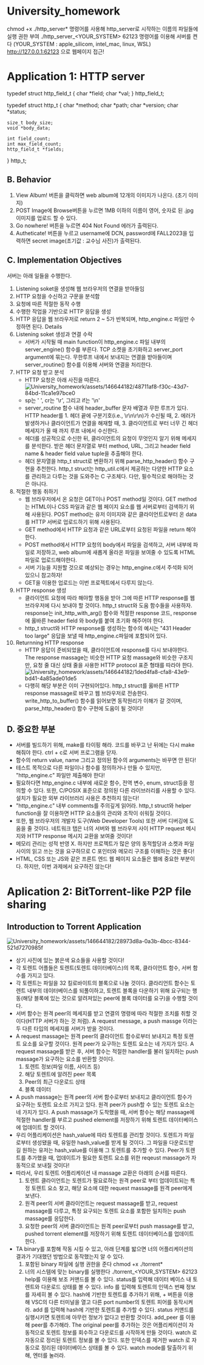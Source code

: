 # University_homework
chmod +x ./http_server* 명령어를 사용해 http_server로 시작하는 이름의 파일들에 실행 권한 부여
./http_server_<YOUR_SYSTEM> 62123 명령어를 이용해 서버를 켠다 (YOUR_SYSTEM : apple_silicom, intel_mac, linux, WSL)
http://127.0.0.1:62123 으로 웹페이지 접근!

# Application 1: HTTP server
typedef struct http_field_t
{
    char *field;
    char *val;
} http_field_t;

typedef struct http_t
{
    char *method;
    char *path;
    char *version;
    char *status;

    size_t body_size;
    void *body_data;

    int field_count;
    int max_field_count;
    http_field_t *fields;
} http_t;

## B. Behavior
   1. View Album! 버튼을 클릭하면 web album에 12개의 이미지가 나온다. (초기 이미지)
   2. POST Image에 Browse버튼을 누르면 1MB 이하의 이름이 영어, 숫자로 된 .jpg 이미지를 업로드 할 수 있다.
   3. Go nowhere! 버튼을 누르면 404 Not Found 에러가 출력된다.
   4. Autheticate! 버튼을 누르고 username에 DCN, password에 FALL2023을 입력하면 secret image(초기값 : 교수님 사진)가 출력된다.

## C. Implementation Objectives
   서버는 아래 일들을 수행한다.
   1. Listening soket을 생성해 웹 브라우저의 연결을 받아들임
   2. HTTP 요청을 수신하고 구문을 분석함
   3. 요청에 따른 적절한 동작 수행
   4. 수행한 작업을 기반으로 HTTP 응답을 생성
   5. HTTP 응답을 웹 브라우저로 return
   2 ~ 5가 반복되며, http_engine.c 파일만 수정하면 된다.
   Details
   1. Listening soket 생성과 연결 수락
      - 서버가 시작될 때 main function이 http_engine.c 파일 내부의 server_engine() 함수를 부른다.
        TCP 소켓을 초기화하고 server_port argument에 묶는다.
      무한루프 내에서 보내지는 연결을 받아들이며 server_routine() 함수를 이용해 서버와 연결을 처리한다.
   2. HTTP 요청 받고 분석
      - HTTP 요청은 아래 사진을 따른다.
![University_homework/assets/146644182/48711af8-f30c-43d7-84bd-11ca1e97bce0](https://github.com/GeunSuYoon/University_homework/assets/146644182/48711af8-f30c-43d7-84bd-11ca1e97bce0)
      - sp는 ' ', cr는 '\r', 그리고 if는 '\n'
      - server_routine 함수 내에 header_buffer 문자 배열과 무한 루프가 있다.
        HTTP header를 1. 헤더 끝에 구분기호(i.e., \r\n\r\n)가 수신될 때, 2. 에러가 발생하거나 클라이언트가 연결을 해재할 때, 3. 클라이언트로 부터 너무 긴 헤더 메세지가 올 때 까지 루프 내에서 수신한다.
      - 헤더를 성공적으로 수신한 뒤, 클라이언트의 요청이 무엇인지 알기 위해 메세지를 분석한다. 받은 헤더 문자열로 부터 method, URL, 그리고 header field name & header field value tuple을 추출해야 한다.
      - 헤더 문자열을 http_t struct로 변환하기 위해 parse_http_header() 함수 구현을 추천한다. http_t struct는 http_util.c에서 제공하는 다양한 HTTP 요소를 관리하고 다루는 것을 도와주는 C 구조체다.
     다만, 필수적으로 해야하는 것은 아니다.
   3. 적절한 행동 취하기
      - 웹 브라우저에서 온 요청은 GET이나 POST method일 것이다.
        GET method는 HTML이나 CSS 파일과 같은 웹 페이지 요소를 웹 서버로부터 검색하기 위해 사용된다.
        POST method는 유저 이미지와 같은 클라이언트로부터 온 data를 HTTP 서버로 업로드하기 위해 사용된다.
      - GET method에서 HTTP 요청과 같은 URL로부터 요청된 파일을 return 해야한다.
      - POST method에서 HTTP 요청의 body에서 파일을 검색하고, 서버 내부에 파일로 저장하고, web album에 새롭게 올라온 파일을 보여줄 수 있도록 HTML 파일로 업로드해야한다.
      - 서버 기능을 지원할 것으로 예상되는 경우는 http_engine.c에서 주석화 되어 있으니 참고하자!
      - GET을 이용한 업로드는 이번 프로젝트에서 다루지 않는다.
   4. HTTP response 생성
      - 클라이언트 요청에 따라 해야할 행동을 받아 그에 따른 HTTP response를 웹 브라우저에 다시 보내야 할 것이다. http_t struct와 도움 함수들을 사용하자.
        response는 init_http_with_arg() 함수와 적절한 response 코드, response에 옳바른 header field 와 body를 붙여 초기화 해주어야 한다.
      - http_t struct와 HTTP response를 생성하는 함수의 예시는 "431 Header too large" 응답을 보낼 때 http_engine.c파일에 포함되어 있다.
   5. Returnning HTTP response
      - HTTP 응답이 준비되었을 때, 클라이언트에 response를 다시 보내야한다.
        The response massage는 비슷한 HTTP 요청 massage와 비슷한 구조지만, 요청 줄 대신 상태 줄을 사용한 HTTP protocol 표준 형태를 따라야 한다.
![University_homework/assets/146644182/1ded4fa8-cfa8-43e9-bd41-4a85ade01de5](https://github.com/GeunSuYoon/University_homework/assets/146644182/1ded4fa8-cfa8-43e9-bd41-4a85ade01de5)
      - 다행히 해당 부분은 이미 구현되어있다. http_t struct를 옳바른 HTTP response massage로 바꾸고 웹 브라우저로 전송한다. write_http_to_buffer() 함수를 읽어보면 동작원리가 이해가 갈 것이며, parse_http_header() 함수 구현에 도움이 될 것이다!

## D. 중요한 부분
   - 서버를 빌드하기 위해, make를 타이핑 해라. 코드를 바꾸고 난 뒤에는 다시 make 해줘야 한다. ctrl + c로 서버 프로그램을 닫자.
   - 함수의 return value, name 그리고 정의된 함수의 arguments는 바꾸면 안 된다!
   - 테스트 목적으로 다른 파일이나 함수를 정의하거나 만들 수 있지만, "http_engine.c" 파일만 제출해야 한다!
   - 필요하다면 http_engine.c 내부에 새로운 함수, 전역 변수, enum, struct등을 정의할 수 있다. 또한, C/POSIX 표준으로 정의된 다른 라이브러리를 사용할 수 있다. 설치가 필요한 외부 라이브러리 사용은 추천하지 않는다!
   - "http_engine.c" 내부 comments를 주의깊게 읽어라. http_t struct와 helper function을 잘 이용하면 HTTP 요소들의 관리와 조작이 쉬워질 것이다.
   - 또한, 웹 브라우저의 개발자 도구(Web Developer Tools) 또한 서버 디버깅에 도움을 줄 것이다. 네트워크 탭은 너의 서버와 웹 브라우저 사이 HTTP request 메시지와 HTTP response 메시지 교환을 보여줄 것이다!
   - 메모리 관리는 성적 반영 X. 하지만 프로젝트가 많은 양의 동적할당과 소켓과 파일 사이의 읽고 쓰는 것을 요구하므로 C 포인터와 메모리 구조를 이해하는 것은 좋다!
   - HTML, CSS 또는 JS와 같은 프론트 엔드 웹 페이지 요소들은 웹에 중요한 부분이다. 하지만, 이번 과제에서 요구하진 않는다!

# Aplication 2: BitTorrent-like P2P file sharing

## Introduction to Torrent Application
![University_homework/assets/146644182/28973d8a-0a3b-4bcc-8344-521d7270985f](https://github.com/GeunSuYoon/University_homework/assets/146644182/28973d8a-0a3b-4bcc-8344-521d7270985f)
   - 상기 사진에 있는 붉은색 요소들을 사용할 것이다!
   - 각 토렌트 어플들은 토렌트(토렌트 데이터베이스)의 목록, 클라이언트 함수, 서버 함수를 가지고 있다.
   - 각 토렌트는 파일을 32 킬로바이트의 블록으로 나눌 것이다. 클라리언트 함수는 토렌트 내부의 데이터베이스를 되풀이하고, 토렌트 블록을 다운하기 위해 요구되는 행동(해당 블록에 있는 것으로 알려져있는 peer에 블록 데이터를 요구)을 수행할 것이다.
   - 서버 함수는 원격 peer의 메세지를 받고 연결의 명령에 따라 적절한 조치를 취할 것이다(HTTP 서버가 하는 것 처럼). A request message, a push massge 이라는 두 다른 타입의 메세지를 서버가 받을 것이다.
   - A request massage는 원격 peer의 클라이언트 함수로부터 보내지고 특정 토렌트 요소를 요구할 것이다. 원격 peer가 요구하는 토렌트 요소는 네 가지가 있다. A request massage를 받은 후, 서버 함수는 적절한 handler를 불러 일치하는 push massage가 요구하는 요소를 반환할 것이다.
      1. 토렌트 정보(파일 이름, 사이즈 등)
      2. 해당 토렌트에 알려진 peer 목록
      3. Peer의 최근 다운로드 상태
      4. 블록 데이터
   - A push massage는 원격 peer의 서버 함수로부터 보내지고 클라이언트 함수가 요구하는 토렌트 요소르 가지고 있다. 원격 peer가 push할 수 있는 토렌트 요소는 네 가지가 있다. A push massage가 도착했을 때, 서버 함수는 해당 massage에 적절한 handler를 부르고 pushed element를 저장하기 위해 토렌트 데이터베이스에 업데이트 할 것이다.
   - 우리 어플리케이션은 hash_value에 따라 토렌트를 관리할 것이다. 토렌트가 파일로부터 생성됐을 때, 유일한 hash_value를 받게 될 것이다. 그 파일을 다운로드받길 원하는 유저는 hash_value를 이용해 그 토렌트를 추가할 수 있다. Peer가 토렌트를 추가했을 때, 업데이트가 필요한 토렌트 요소를 위한 reqeust massage가 자동적으로 보내질 것이다!
   - 따라서, 우리 토렌트 어플리케이션 내 massage 교환은 아래의 순서를 따른다.
     1. 토렌트 클라이언트는 토렌트가 필요로하는 원격 peer로 부터 업데이트되는 특정 토렌트 요소 찾고, 해당 요소에 대한 request massage를 원격 peer에게 보낸다.
     2. 원격 peer의 서버 클라이언트는 request massage를 받고, request massage를 다루고, 특정 요구되는 토렌트 요소를 포함한 일치하는 push massage를 응답한다.
     3. 요청한 peer의 서버 클라이언트는 원격 peer로부터 push massage를 받고, pushed torrent element를 저장하기 위해 토렌트 데이터베이스를 업데이트한다.
   - TA binary를 포함해 작동 시킬 수 있고, 아래 단계를 밟으면 너의 어플리케이션의 결과가 기대했던 방법으로 동작했는지 알 수 있다.
     1. 포함된 binary 파일에 실행 권한을 준다   chmod +x ./torrent*
     2. 너의 시스템에 맞는 binary를 실행한다   ./torrent_<YOUR_SYSTEM> 62123
        help를 이용해 보조 커맨드를 볼 수 있다.
        status를 입력해 데이터 베이스 내 토렌트와 다운로드 상태를 볼 수 있다.
        info <IDX>를 입력해 토렌트의 인덱스 <IDX>번째 정보를 자세히 볼 수 있다.
        hash에 기반한 토렌트를 추가하기 위해, + 버튼을 이용해 VSC의 다른 터미널을 열고 다른 port number의 토렌트 피어를 동작시켜라.
        add <HASH>를 입력해 hash에 기반한 토렌트를 추가할 수 있다. status 커맨드를 실행시키면 토렌트에 아무런 정보가 없다고 반환할 것이다.
        add_peer <IDX> <IP> <PORT>를 이용해 peer를 추가해라. The original peer를 추가하는 것은 어플리케이션이 자동적으로 토렌트 정보를 회수하고 다운로드를 시작하게 만들 것이다.
        watch <IDX>로 자동으로 정리된 토렌트 정보를 볼 수 있다. 또한 인덱스를 제거한 watch 로 자동으로 정리된 데이터베이스 상태를 볼 수 있다. watch mode를 탈출하기 위해, 엔터를 눌러라.
